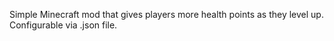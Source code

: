Simple Minecraft mod that gives players more health points as they level up. Configurable via .json file.
